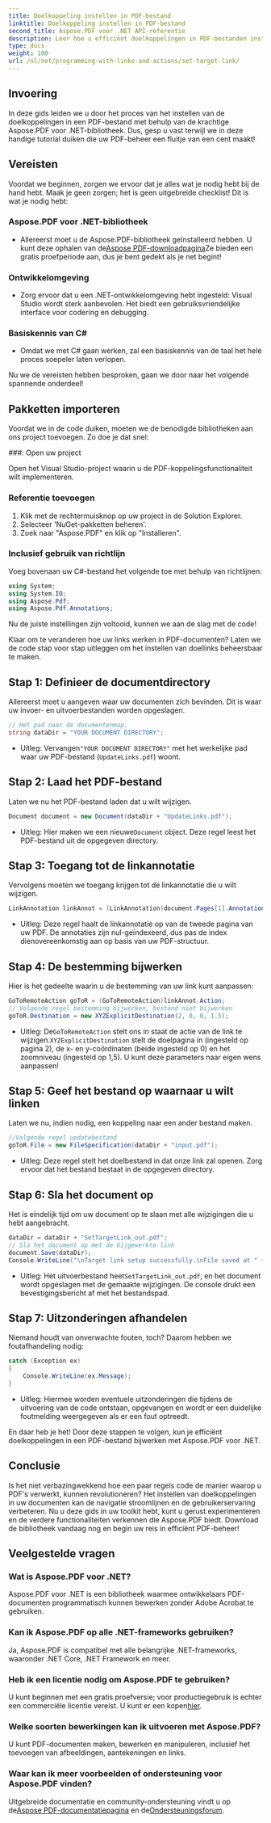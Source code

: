 ```yaml
---
title: Doelkoppeling instellen in PDF-bestand
linktitle: Doelkoppeling instellen in PDF-bestand
second_title: Aspose.PDF voor .NET API-referentie
description: Leer hoe u efficiënt doelkoppelingen in PDF-bestanden instelt met Aspose.PDF voor .NET met onze stapsgewijze handleiding. Perfect voor het verbeteren van documentnavigatie.
type: docs
weight: 100
url: /nl/net/programming-with-links-and-actions/set-target-link/
---
```

## Invoering

In deze gids leiden we u door het proces van het instellen van de doelkoppelingen in een PDF-bestand met behulp van de krachtige Aspose.PDF voor .NET-bibliotheek. Dus, gesp u vast terwijl we in deze handige tutorial duiken die uw PDF-beheer een fluitje van een cent maakt!

## Vereisten

Voordat we beginnen, zorgen we ervoor dat je alles wat je nodig hebt bij de hand hebt. Maak je geen zorgen; het is geen uitgebreide checklist! Dit is wat je nodig hebt:

### Aspose.PDF voor .NET-bibliotheek
-  Allereerst moet u de Aspose.PDF-bibliotheek geïnstalleerd hebben. U kunt deze ophalen van de[Aspose PDF-downloadpagina](https://releases.aspose.com/pdf/net/)Ze bieden een gratis proefperiode aan, dus je bent gedekt als je net begint!

### Ontwikkelomgeving
- Zorg ervoor dat u een .NET-ontwikkelomgeving hebt ingesteld: Visual Studio wordt sterk aanbevolen. Het biedt een gebruiksvriendelijke interface voor codering en debugging.

### Basiskennis van C#
- Omdat we met C# gaan werken, zal een basiskennis van de taal het hele proces soepeler laten verlopen.

Nu we de vereisten hebben besproken, gaan we door naar het volgende spannende onderdeel!

## Pakketten importeren

Voordat we in de code duiken, moeten we de benodigde bibliotheken aan ons project toevoegen. Zo doe je dat snel:

###: Open uw project 

Open het Visual Studio-project waarin u de PDF-koppelingsfunctionaliteit wilt implementeren.

### Referentie toevoegen 

1. Klik met de rechtermuisknop op uw project in de Solution Explorer.
2. Selecteer 'NuGet-pakketten beheren'.
3. Zoek naar "Aspose.PDF" en klik op "Installeren".

### Inclusief gebruik van richtlijn 

Voeg bovenaan uw C#-bestand het volgende toe met behulp van richtlijnen:
```csharp
using System;
using System.IO;
using Aspose.Pdf;
using Aspose.Pdf.Annotations;
```

Nu de juiste instellingen zijn voltooid, kunnen we aan de slag met de code!

Klaar om te veranderen hoe uw links werken in PDF-documenten? Laten we de code stap voor stap uitleggen om het instellen van doellinks beheersbaar te maken.

## Stap 1: Definieer de documentdirectory 

Allereerst moet u aangeven waar uw documenten zich bevinden. Dit is waar uw invoer- en uitvoerbestanden worden opgeslagen. 

```csharp
// Het pad naar de documentenmap.
string dataDir = "YOUR DOCUMENT DIRECTORY";
```

-  Uitleg: Vervangen`"YOUR DOCUMENT DIRECTORY"` met het werkelijke pad waar uw PDF-bestand (`UpdateLinks.pdf`) woont.

## Stap 2: Laad het PDF-bestand 

Laten we nu het PDF-bestand laden dat u wilt wijzigen. 

```csharp
Document document = new Document(dataDir + "UpdateLinks.pdf");
```

-  Uitleg: Hier maken we een nieuwe`Document` object. Deze regel leest het PDF-bestand uit de opgegeven directory.

## Stap 3: Toegang tot de linkannotatie 

Vervolgens moeten we toegang krijgen tot de linkannotatie die u wilt wijzigen. 

```csharp
LinkAnnotation linkAnnot = (LinkAnnotation)document.Pages[1].Annotations[1];
```

- Uitleg: Deze regel haalt de linkannotatie op van de tweede pagina van uw PDF. De annotaties zijn nul-geïndexeerd, dus pas de index dienovereenkomstig aan op basis van uw PDF-structuur.

## Stap 4: De bestemming bijwerken

Hier is het gedeelte waarin u de bestemming van uw link kunt aanpassen:

```csharp
GoToRemoteAction goToR = (GoToRemoteAction)linkAnnot.Action;
// Volgende regel bestemming bijwerken, bestand niet bijwerken
goToR.Destination = new XYZExplicitDestination(2, 0, 0, 1.5);
```

-  Uitleg: De`GoToRemoteAction` stelt ons in staat de actie van de link te wijzigen.`XYZExplicitDestination` stelt de doelpagina in (ingesteld op pagina 2), de x- en y-coördinaten (beide ingesteld op 0) en het zoomniveau (ingesteld op 1,5). U kunt deze parameters naar eigen wens aanpassen!

## Stap 5: Geef het bestand op waarnaar u wilt linken 

Laten we nu, indien nodig, een koppeling naar een ander bestand maken. 

```csharp
//Volgende regel updatebestand
goToR.File = new FileSpecification(dataDir + "input.pdf");
```

- Uitleg: Deze regel stelt het doelbestand in dat onze link zal openen. Zorg ervoor dat het bestand bestaat in de opgegeven directory.

## Stap 6: Sla het document op 

Het is eindelijk tijd om uw document op te slaan met alle wijzigingen die u hebt aangebracht. 

```csharp
dataDir = dataDir + "SetTargetLink_out.pdf";
// Sla het document op met de bijgewerkte link
document.Save(dataDir);
Console.WriteLine("\nTarget link setup successfully.\nFile saved at " + dataDir);
```

-  Uitleg: Het uitvoerbestand heet`SetTargetLink_out.pdf`, en het document wordt opgeslagen met de gemaakte wijzigingen. De console drukt een bevestigingsbericht af met het bestandspad.

## Stap 7: Uitzonderingen afhandelen 

Niemand houdt van onverwachte fouten, toch? Daarom hebben we foutafhandeling nodig:

```csharp
catch (Exception ex)
{
	Console.WriteLine(ex.Message);
}
```

- Uitleg: Hiermee worden eventuele uitzonderingen die tijdens de uitvoering van de code ontstaan, opgevangen en wordt er een duidelijke foutmelding weergegeven als er een fout optreedt.

En daar heb je het! Door deze stappen te volgen, kun je efficiënt doelkoppelingen in een PDF-bestand bijwerken met Aspose.PDF voor .NET.

## Conclusie

Is het niet verbazingwekkend hoe een paar regels code de manier waarop u PDF's verwerkt, kunnen revolutioneren? Het instellen van doelkoppelingen in uw documenten kan de navigatie stroomlijnen en de gebruikerservaring verbeteren. Nu u deze gids in uw toolkit hebt, kunt u gerust experimenteren en de verdere functionaliteiten verkennen die Aspose.PDF biedt. Download de bibliotheek vandaag nog en begin uw reis in efficiënt PDF-beheer!

## Veelgestelde vragen

### Wat is Aspose.PDF voor .NET?
Aspose.PDF voor .NET is een bibliotheek waarmee ontwikkelaars PDF-documenten programmatisch kunnen bewerken zonder Adobe Acrobat te gebruiken.

### Kan ik Aspose.PDF op alle .NET-frameworks gebruiken?
Ja, Aspose.PDF is compatibel met alle belangrijke .NET-frameworks, waaronder .NET Core, .NET Framework en meer.

### Heb ik een licentie nodig om Aspose.PDF te gebruiken?
 U kunt beginnen met een gratis proefversie; voor productiegebruik is echter een commerciële licentie vereist. U kunt er een kopen[hier](https://purchase.aspose.com/buy).

### Welke soorten bewerkingen kan ik uitvoeren met Aspose.PDF?
U kunt PDF-documenten maken, bewerken en manipuleren, inclusief het toevoegen van afbeeldingen, aantekeningen en links.

### Waar kan ik meer voorbeelden of ondersteuning voor Aspose.PDF vinden?
 Uitgebreide documentatie en community-ondersteuning vindt u op de[Aspose PDF-documentatiepagina](https://reference.aspose.com/pdf/net/) en de[Ondersteuningsforum](https://forum.aspose.com/c/pdf/10).